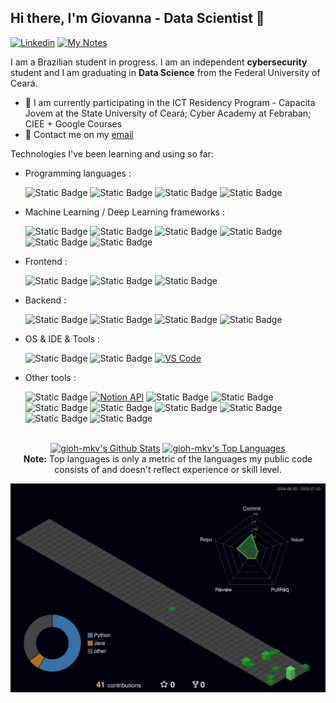 ## Hi there, I'm Giovanna - Data Scientist 👋

[![Linkedin](https://img.shields.io/badge/-LinkedIn-blue?style=flat&logo=Linkedin&logoColor=white&link=https://www.linkedin.com/in/dinhanhthi/)](https://www.linkedin.com/in/giovanna-freitas-n%C3%B3brega-706b31298/)
[![My Notes](https://img.shields.io/badge/-My%20Page-009e22?style=flat&logo=data:image/png;base64,iVBORw0KGgoAAAANSUhEUgAAAA4AAAARCAQAAABHwVUUAAAAxklEQVQYlYWROw6BQRSFp1LRW4BaqUCswAJsQYJoJDQsAI0VSIgIpUKjIgqxAIlGoSXexPNz+ecvMDi3uvnmzD0zVymFkwI9ui/Vo4JH4SDEhE9diSkCZMkzZ0Wblq6pwBspJdcGWUgzJEqDOk3S1DTES5IyGwbi37FmL0eqNnQToc+RMQkZkCVHnI4NXYQZcZZmz/ZZOy429JGhJIHepQP5ZeKn/jr1zJMZWmkPZmi9c/ktUNCAtNP625kZ/tqKeuQtmvd5B5bhnUU8EVlfAAAAAElFTkSuQmCC&link=https://gioh-mkv.github.io/)
](https://ko-fi.com/dinhanhthi)

I am a Brazilian student in progress. I am an independent **cybersecurity** student and I am graduating in **Data Science** from the Federal University of Ceará.

- 🌱 I am currently participating in the ICT Residency Program - Capacita Jovem at the State University of Ceará; Cyber ​​Academy at Febraban; CIEE + Google Courses
- 💌 Contact me on my [email](mailto:giovannafnobrega@gmail.com)

Technologies I've been learning and using so far:

- Programming languages : <br />

  ![Static Badge](https://img.shields.io/badge/Python-white?logo=python&logoColor=black)
  ![Static Badge](https://img.shields.io/badge/R-white?logo=r&logoColor=black)
  ![Static Badge](https://img.shields.io/badge/Java-white?logo=java&logoColor=black)
  ![Static Badge](https://img.shields.io/badge/C%2B%2B-white?logo=c%2B%2B&logoColor=black)
  
- Machine Learning / Deep Learning frameworks : <br />

  ![Static Badge](https://img.shields.io/badge/Jupyter%20Notebook-white?logo=jupyter&logoColor=black)
  ![Static Badge](https://img.shields.io/badge/OpenAI-white?logo=openai&logoColor=black)
  ![Static Badge](https://img.shields.io/badge/TensorFlow-white?logo=tensorflow&logoColor=black)
  ![Static Badge](https://img.shields.io/badge/Pandas-white?logo=pandas&logoColor=black)
  ![Static Badge](https://img.shields.io/badge/Numpy-white?logo=numpy&logoColor=black)
  ![Static Badge](https://img.shields.io/badge/Scikit--Learn-white?logo=scikit-learn&logoColor=black)

- Frontend : <br />

  ![Static Badge](https://img.shields.io/badge/HTML-white?logo=html5&logoColor=black)
  ![Static Badge](https://img.shields.io/badge/CSS-white?logo=css&logoColor=black)
  ![Static Badge](https://img.shields.io/badge/Wordpress-white?logo=wordpress&logoColor=black)

- Backend : <br />

  ![Static Badge](https://img.shields.io/badge/Airflow-white?logo=apache%20airflow&logoColor=black)
  ![Static Badge](https://img.shields.io/badge/Docker-white?logo=docker&logoColor=black)
  ![Static Badge](https://img.shields.io/badge/PostgreSQL-white?logo=postgresql&logoColor=black)
  ![Static Badge](https://img.shields.io/badge/MongoDB-white?logo=mongodb&logoColor=black)

    
- OS & IDE & Tools : <br />

  ![Static Badge](https://img.shields.io/badge/Git-white?logo=git&logoColor=black)
  ![Static Badge](https://img.shields.io/badge/Linux-white?logo=linux&logoColor=black)
    [![VS Code](http://img.shields.io/badge/-VS%20Code-eee?style=flat-square&logo=visual-studio-code&logoColor=007ACC)](https://dinhanhthi.com/visual-studio-code)

- Other tools : <br />

  ![Static Badge](https://img.shields.io/badge/Obsidian-white?logo=obsidian&logoColor=black)
  [![Notion API](https://img.shields.io/badge/-Notion%20API-eee?style=flat-square&logo=notion&logoColor=000000)](https://dinhanhthi.com/notes/#api-&-services)
  ![Static Badge](https://img.shields.io/badge/Roundcube-white?logo=roundcube&logoColor=black)
  ![Static Badge](https://img.shields.io/badge/LibreOffice-white?logo=libreoffice&logoColor=black)
  ![Static Badge](https://img.shields.io/badge/TrueNAS-white?logo=truenas&logoColor=black)
  ![Static Badge](https://img.shields.io/badge/%20-white?logo=thinkpad&logoColor=black)
  ![Static Badge](https://img.shields.io/badge/Apache%20Netbeans-white?logo=apachenetbeanside&logoColor=black)
  ![Static Badge](https://img.shields.io/badge/Linux%20Debian-white?logo=debian&logoColor=black)
  ![Static Badge](https://img.shields.io/badge/LaTeX-white?logo=latex&logoColor=black)
  ![Static Badge](https://img.shields.io/badge/Linux-white?logo=linux&logoColor=black)
  
<p align="center">
  <br/>
  <a href="https://github.com/gioh-mkv/github-readme-stats"><img alt="gioh-mkv's Github Stats" src="https://github-readme-stats.vercel.app/api/?username=gioh-mkv&show_icons=true&count_private=true&theme=react&bg_color=1F222E&title_color=7cebf5&icon_color=2d7de4&show_icons=true&border_color=7cebf5&border_radius=10" height="192px"/></a>
  <a href="https://github.com/gioh-mkv/github-readme-stats"><img alt="gioh-mkv's Top Languages" src="https://github-readme-stats.vercel.app/api/top-langs/?username=gioh-mkv&langs_count=8&layout=compact&theme=react&bg_color=1F222E&title_color=7cebf5&icon_color=2d7de4&show_icons=true&border_color=7cebf5&border_radius=10" height="192px"/></a>
  <br/>
  <b>Note:</b> Top languages is only a metric of the languages my public code consists of and doesn't reflect experience or skill level.
</p>

![](./profile-3d-contrib/profile-night-green.svg)
<!--

**gioh-mkv/gioh-mkv** is a ✨ _special_ ✨ repository because its `README.md` (this file) appears on your GitHub profile.

Here are some ideas to get you started:

- 🔭 I’m currently working on ...
- 🌱 I’m currently learning ...
- 👯 I’m looking to collaborate on ...
- 🤔 I’m looking for help with ...
- 💬 Ask me about ...
- 📫 How to reach me: ...
- 😄 Pronouns: ...
- ⚡ Fun fact: ...
-->
